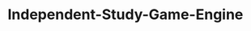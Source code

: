 # Independent-Study-Game-Engine

<!--This is a game engine for an independent study class I took at Loyola-->